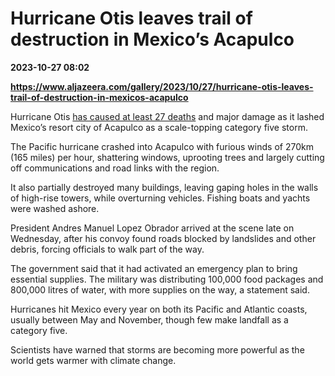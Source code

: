 # Hurricane Otis leaves trail of destruction in Mexico’s Acapulco

**2023-10-27 08:02**

**https://www.aljazeera.com/gallery/2023/10/27/hurricane-otis-leaves-trail-of-destruction-in-mexicos-acapulco**

Hurricane Otis [has caused at least 27 deaths](https://www.aljazeera.com/news/2023/10/27/at-least-27-dead-after-hurricane-otis-hits-mexicos-acapulco) and major damage as it lashed Mexico’s resort city of Acapulco as a scale-topping category five storm.

The Pacific hurricane crashed into Acapulco with furious winds of 270km (165 miles) per hour, shattering windows, uprooting trees and largely cutting off communications and road links with the region.

It also partially destroyed many buildings, leaving gaping holes in the walls of high-rise towers, while overturning vehicles. Fishing boats and yachts were washed ashore.

President Andres Manuel Lopez Obrador arrived at the scene late on Wednesday, after his convoy found roads blocked by landslides and other debris, forcing officials to walk part of the way.

The government said that it had activated an emergency plan to bring essential supplies. The military was distributing 100,000 food packages and 800,000 litres of water, with more supplies on the way, a statement said.

Hurricanes hit Mexico every year on both its Pacific and Atlantic coasts, usually between May and November, though few make landfall as a category five.

Scientists have warned that storms are becoming more powerful as the world gets warmer with climate change.